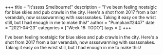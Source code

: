 +++
title = "It'sssss Smelbourne!"
description = "I've been feeling nostalgic for blue skies and pub crawls in the city. Here's a shot from 2017 from a bar verandah, now ssssswarming with ssssssnakes. Taking it easy on the wrist still, but I had enough in me to make this!"
author = "Pumpkan#2447"
date = "2021-04-23"
categories = ["Week 16: TODO"]
tags = []
+++

I've been feeling nostalgic for blue skies and pub crawls in the city. Here's a shot from 2017 from a bar verandah, now ssssswarming with ssssssnakes. Taking it easy on the wrist still, but I had enough in me to make this!
